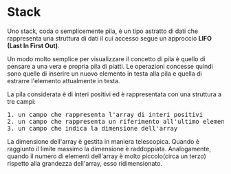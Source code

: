 # Stack

Uno stack, coda o semplicemente pila, è un tipo astratto di dati che rappresenta una struttura di dati il cui accesso segue un approccio <b>LIFO (Last In First Out)</b>.

Un modo molto semplice per visualizzare il concetto di pila è quello di pensare a una vera e propria pila di piatti. 
Le operazioni concesse quindi sono quelle di inserire un nuovo elemento in testa alla pila e quella di estrarre l'elemento attualmente in testa.

La pila considerata è di interi positivi ed è rappresentata con una struttura a tre campi:
<pre>
1. un campo che rappresenta l'array di interi positivi
2. un campo che rappresenta un riferimento all'ultimo elemento inserito (o analogamente alla prima posizione libera)
3. un campo che indica la dimensione dell'array
</pre>

La dimensione dell'array è gestita in maniera telescopica. Quando è raggiunto il limite massimo la dimensione è raddoppiata.
Analogamente, quando il numero di elementi dell'array è molto piccolo(circa un terzo) rispetto alla grandezza dell'array, esso ridimensionato.
